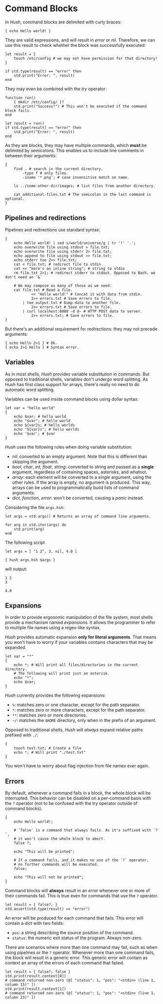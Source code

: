 # Command Blocks

In *Hush*, command blocks are delimited with curly braces:

```hush
{ echo Hello world! }
```

They are valid expressions, and will result in *error* or *nil*. Therefore, we can use this result to check whether the block was successfully executed:

```hush
let result = {
	touch /etc/config # we may not have permission for that directory!
}

if std.type(result) == "error" then
	std.print("Error: ", result)
end
```

They may even be combined with the *try* operator:

```hush
function run()
	{ mkdir /etc/config/ }?
	std.print("Success!") # This won't be executed if the command block fails.
end

let result = run()
if std.type(result) == "error" then
	std.print("Error: ", result)
end
```

As they are blocks, they may have multiple commands, which **must** be delimited by semicolons. This enables us to include line comments in between their arguments:

```hush
{
	find . # search in the current directory.
		-type f # only files.
		-iname '*.png'; # case insensitive match on name.

	ls ../some-other-dir/images; # list files from another directory.

	cat additional-files.txt # The semicolon in the last command is optional.
}
```

## Pipelines and redirections

Pipelines and redirections use standard syntax:

```hush
{
	echo Hello world! | sed s/world/universe/g | tr '!' '.';
	echo overwrite file using stdout > file.txt;
	echo overwrite file using stderr 2> file.txt;
	echo append to file using stdout >> file.txt;
	echo stderr too 2>> file.txt;
	cat < file.txt; # redirect file to stdin
	cat << "here's an inline string"; # string to stdin
	rm file.txt 2>1; # redirect stderr to stdout. Opposed to Bash, we don't need an `&`

	# We may compose as many of those as we need:
	cat file.txt # Read a file.
			<< "Hello world!" # Concat it with data from stdin.
			2>> errors.txt # Save errors to file.
		| tee output.txt # Dump data to another file.
			2>> errors.txt # Save errors to file.
		| curl localhost:8080 -d @- # HTTP POST data to server.
			2>> errors.txt; # Save errors to file.
}
```

But there's an additional requirement for redirections: they may not precede arguments:

```hush
{ echo Hello 2>1 } # Ok.
{ echo 2>1 Hello } # Syntax error.
```

## Variables

As in most shells, *Hush* provides variable substitution in commands. But opposed to traditional shells, variables don't undergo word splitting. As *Hush* has first class support for arrays, there's really no need to do automatic word splitting. 

Variables can be used inside command blocks using dollar syntax:

```hush
let var = "hello world"
{
	echo $var; # hello world
	echo "$var"; # hello world
	echo ${var}s; # hello worlds
	echo "${var}s"; # hello worlds
	echo '$var'; # $var
}
```

*Hush* uses the following rules when doing variable substitution:

- *nil*: converted to an empty argument. Note that this is different than skipping the argument.
- *bool*, *char*, *int*, *float*, *string*: converted to string and passed as a **single** argument, regardless of containing spaces, asterisks, and whatnot.
- *array*: each element will be converted to a *single* argument, using the other rules. If the array is empty, no argument is produced. This way, arrays can be used to programmatically build lists of command arguments.
- *dict*, *function*, *error*: won't be converted, causing a *panic* instead.

Considering the file `args.hsh`:
```hush
let args = std.args() # Returns an array of command line arguments.

for arg in std.iter(args) do
	std.print(arg)
end
```

The following script
```hush
let args = [ "1 2", 3, nil, 4.0 ]

{ hush args.hsh $args }
```

will output:

```
1 2
3

4.0
```

## Expansions

In order to provide ergonomic manipulation of the file system, most shells provide a mechanism named *expansions*. It allows the programmer to refer to multiple file names using a regex-like syntax.

*Hush* provides automatic expansion **only for literal arguments**. That means you won't have to worry if your variables contains characters that may be expanded.

```hush
let var = "*"
{
	echo *; # Will print all files/directories in the current directory.
	# The following will print just an asterisk.
	echo "*";
	echo $var;
}
```

*Hush* currently provides the following expansions:

- `%`: matches zero or one character, except for the path separator.
- `*`: matches zero or more characters, except for the path separator.
- `**`: matches zero or more directories.
- `~/`: matches the `$HOME` directory, only when in the prefix of an argument.
<!-- - `[abc]`: mathes either of the characters between brackets. -->
<!-- - `{x..y}`: expands to multiple arguments, each one with a value in the range `x..y`. -->
<!-- - `{a,b,c}`: expands to multiples arguments, each one with a value from the collection `a,b,c`. -->

Opposed to traditional shells, *Hush* will *always* expand relative paths prefixed with `./`:

```hush
{
	touch test.txt; # Create a file
	echo *; # Will print "./test.txt"
}
```

You won't have to worry about flag injection from file names ever again.

## Errors

By default, whenever a command fails in a block, the whole block will be interrupted. This behavior can be disabled on a per-command basis with the `?` operator (not to be confused with the try operator outside of command blocks).

```hush
{
	echo Hello world!;

	# `false` is a command that always fails. As it's suffixed with `?`,
	# it won't cause the whole block to abort.
	false ?;

	echo "This will be printed";

	# If a command fails, and it makes no use of the `?` operator,
	# no further commands will be executed.
	false;

	echo "This will not be printed";
}
```

Command blocks will **always** result in an *error* whenever one or more of their commands fail. This is true even for commands that use the `?` operator.

```hush
let result = { false?; }
std.assert(std.type(result) == "error")
```

An error will be produced for each command that fails. This error will contain a *dict* with two fields:
- `pos`: a string describing the source position of the command.
- `status`: the numeric exit status of the program. Always non-zero.

There are scenarios where more than one command may fail, such as when using pipelines or the `?` operator. Whenever more than one command fails, the block will result in a generic error. This generic error will contain as context an array of the errors of each command that failed.

```hush
let result = { false?; false }
std.print(result.context[0])
# command returned non-zero (@[ "status": 1, "pos": "<stdin> (line 1, column 15)" ])
std.print(result.context[1])
# command returned non-zero (@[ "status": 1, "pos": "<stdin> (line 1, column 23)" ])
```
